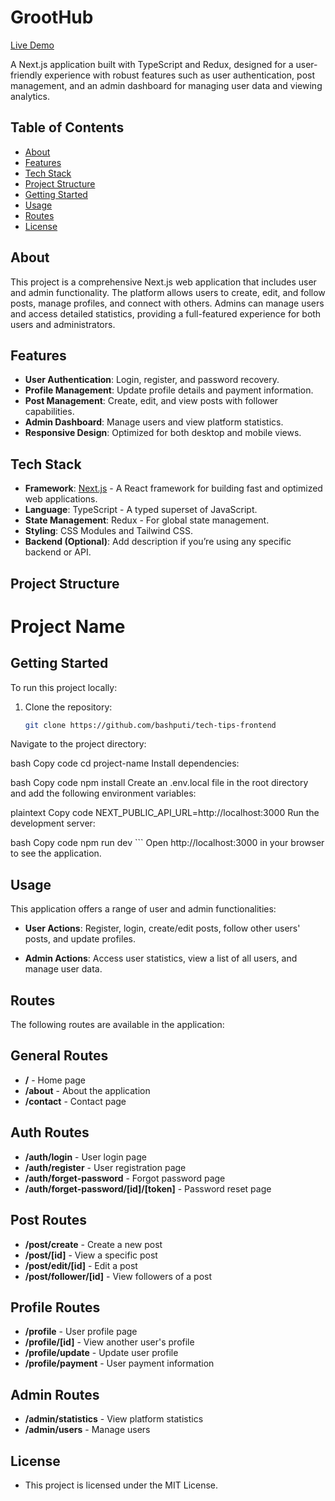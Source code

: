 # GrootHub
[Live Demo](https://tech-tips-khaki.vercel.app/)

A Next.js application built with TypeScript and Redux, designed for a user-friendly experience with robust features such as user authentication, post management, and an admin dashboard for managing user data and viewing analytics.

## Table of Contents
- [About](#about)
- [Features](#features)
- [Tech Stack](#tech-stack)
- [Project Structure](#project-structure)
- [Getting Started](#getting-started)
- [Usage](#usage)
- [Routes](#routes)
- [License](#license)

## About
This project is a comprehensive Next.js web application that includes user and admin functionality. The platform allows users to create, edit, and follow posts, manage profiles, and connect with others. Admins can manage users and access detailed statistics, providing a full-featured experience for both users and administrators.

## Features
- **User Authentication**: Login, register, and password recovery.
- **Profile Management**: Update profile details and payment information.
- **Post Management**: Create, edit, and view posts with follower capabilities.
- **Admin Dashboard**: Manage users and view platform statistics.
- **Responsive Design**: Optimized for both desktop and mobile views.
  
## Tech Stack
- **Framework**: [Next.js](https://nextjs.org/) - A React framework for building fast and optimized web applications.
- **Language**: TypeScript - A typed superset of JavaScript.
- **State Management**: Redux - For global state management.
- **Styling**: CSS Modules and Tailwind CSS.
- **Backend (Optional)**: Add description if you’re using any specific backend or API.

## Project Structure
# Project Name

## Getting Started

To run this project locally:

1. Clone the repository:

   ``` bash
   git clone https://github.com/bashputi/tech-tips-frontend 
Navigate to the project directory:

bash
Copy code
cd project-name
Install dependencies:

bash
Copy code
npm install
Create an .env.local file in the root directory and add the following environment variables:

plaintext
Copy code
NEXT_PUBLIC_API_URL=http://localhost:3000
Run the development server:

bash
Copy code
 npm run dev ```
Open http://localhost:3000 in your browser to see the application.

## Usage
This application offers a range of user and admin functionalities:

- **User Actions**: Register, login, create/edit posts, follow other users' posts, and update profiles.

- **Admin Actions**: Access user statistics, view a list of all users, and manage user data.

## Routes
The following routes are available in the application:

## General Routes
- **/** - Home page
- **/about** - About the application
- **/contact** - Contact page

## Auth Routes
- **/auth/login** - User login page
- **/auth/register** - User registration page
- **/auth/forget-password** - Forgot password page
- **/auth/forget-password/[id]/[token]** - Password reset page

## Post Routes
- **/post/create** - Create a new post
- **/post/[id]** - View a specific post
- **/post/edit/[id]** - Edit a post
- **/post/follower/[id]** - View followers of a post

## Profile Routes
- **/profile** - User profile page
- **/profile/[id]** - View another user's profile
- **/profile/update** - Update user profile
- **/profile/payment** - User payment information

## Admin Routes
- **/admin/statistics** - View platform statistics
- **/admin/users** - Manage users

## License
- This project is licensed under the MIT License.

